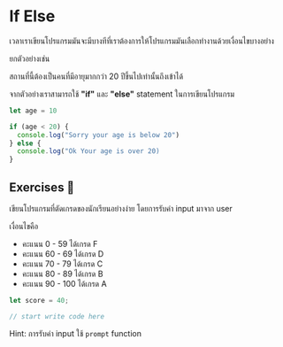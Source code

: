 # If Else

เวลาเราเขียนโปรแกรมมันจะมีบางทีที่เราต้องการให้โปรแกรมมันเลือกทำงานด้วยเงื่อนไขบางอย่าง

ยกตัวอย่างเช่น

สถานที่นี้ต้องเป็นคนที่มีอายุมากกว่า 20 ปีขึ้นไปเท่านั้นถึงเข้าได้

จากตัวอย่างเราสามารถใช้ **"if"** และ **"else"** statement ในการเขียนโปรแกรม

```javascript
let age = 10

if (age < 20) {
  console.log("Sorry your age is below 20")
} else {
  console.log("Ok Your age is over 20)
}
```

## Exercises 🏅

เขียนโปรแกรมที่ตัดเกรดของนักเรียนอย่างง่าย โดยการรับค่า input มาจาก user

เงื่อนไขคือ

- คะแนน 0 - 59 ได้เกรด F
- คะแนน 60 - 69 ได้เกรด D
- คะแนน 70 - 79 ได้เกรด C
- คะแนน 80 - 89 ได้เกรด B
- คะแนน 90 - 100 ได้เกรด A

```javascript
let score = 40;

// start write code here
```

Hint: การรับค่า input ใช้ `prompt` function
